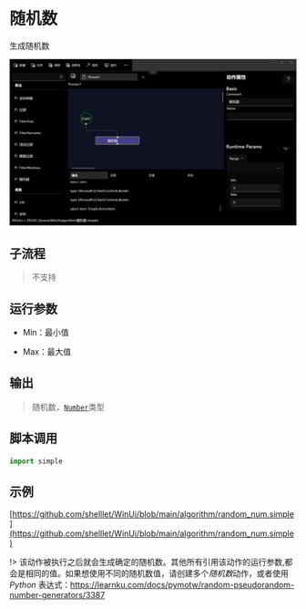 # 随机数 
生成随机数


![action](./images/01.png ':size=90%')

## 子流程

> 不支持

## 运行参数

* Min：最小值

* Max：最大值


## 输出

> 随机数，[`Number`](../../types/Number.md)类型


## 脚本调用

```python
import simple


```

## 示例

[https://github.com/shelllet/WinUi/blob/main/algorithm/random_num.simple](https://github.com/shelllet/WinUi/blob/main/algorithm/random_num.simple)


!> 该动作被执行之后就会生成确定的随机数。其他所有引用该动作的运行参数,都会是相同的值。如果想使用不同的随机数值，请创建多个*随机数*动作，或者使用*Python* 表达式：https://learnku.com/docs/pymotw/random-pseudorandom-number-generators/3387